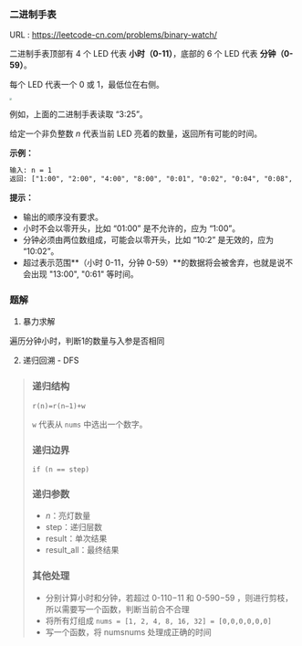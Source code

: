 ### 二进制手表

URL : https://leetcode-cn.com/problems/binary-watch/

二进制手表顶部有 4 个 LED 代表 **小时（0-11）**，底部的 6 个 LED 代表 **分钟（0-59）**。

每个 LED 代表一个 0 或 1，最低位在右侧。

<img src="https://upload.wikimedia.org/wikipedia/commons/8/8b/Binary_clock_samui_moon.jpg" style="zoom: 25%;" />  

例如，上面的二进制手表读取 “3:25”。

给定一个非负整数 *n* 代表当前 LED 亮着的数量，返回所有可能的时间。

**示例：**

```reStructuredText
输入: n = 1
返回: ["1:00", "2:00", "4:00", "8:00", "0:01", "0:02", "0:04", "0:08", "0:16", "0:32"]
```

**提示：**

 - 输出的顺序没有要求。
 - 小时不会以零开头，比如 “01:00” 是不允许的，应为 “1:00”。
 - 分钟必须由两位数组成，可能会以零开头，比如 “10:2” 是无效的，应为 “10:02”。
 - 超过表示范围**（小时 0-11，分钟 0-59）**的数据将会被舍弃，也就是说不会出现 "13:00", "0:61" 等时间。

### 题解

1. 暴力求解

遍历分钟小时，判断1的数量与入参是否相同

2. 递归回溯 - DFS

> ### 递归结构
>
> `r(n)=r(n−1)+w`
>
> `w` 代表从 `nums` 中选出一个数字。
>
> ### 递归边界
>
> `if (n == step)`
>
> ### 递归参数
>
> - *n*：亮灯数量
> - step：递归层数
> - result：单次结果
> - result_all：最终结果
>
> ### 其他处理
>
> - 分别计算小时和分钟，若超过 0-110−11 和 0-590−59 ，则进行剪枝，所以需要写一个函数，判断当前合不合理
> - 将所有灯组成 `nums = [1, 2, 4, 8, 16, 32] = [0,0,0,0,0,0]`
> - 写一个函数，将 numsnums 处理成正确的时间